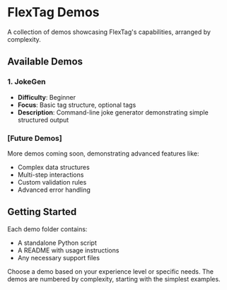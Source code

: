 # FlexTag Demos

A collection of demos showcasing FlexTag's capabilities, arranged by complexity.

## Available Demos

### 1. JokeGen
- **Difficulty**: Beginner
- **Focus**: Basic tag structure, optional tags
- **Description**: Command-line joke generator demonstrating simple structured output

### [Future Demos]
More demos coming soon, demonstrating advanced features like:
- Complex data structures
- Multi-step interactions
- Custom validation rules
- Advanced error handling

## Getting Started
Each demo folder contains:
- A standalone Python script
- A README with usage instructions
- Any necessary support files

Choose a demo based on your experience level or specific needs. The demos are numbered by complexity, starting with the simplest examples.